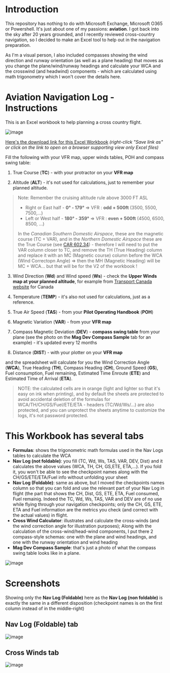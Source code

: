 # Introduction

This repository has nothing to do with Microsoft Exchange, Microsoft O365 or Powershell. It's just about one of my passions: **aviation**. I got back into the sky after 20 years grounded, and I recently reviewed cross-country navigation, so I decided to make an Excel tool to help out in the navigation preparation.

As I'm a visual person, I also included compasses showing the wind direction and runway orientation (as well as a plane heading) that moves as you change the plane/wind/runway headings and calculate your WCA and the crosswind (and headwind) components - which are calculated using math trigonometry which I won't cover the details here.


# Aviation Navigation Log - Instructions

This is an Excel  workbook to help planning a cross country flight. 

![image](https://user-images.githubusercontent.com/33433229/152830604-adb59bd7-9828-40b9-9ce7-444ffeb24b5c.png)

[Here's the download link for this Excel Workbook](https://github.com/SammyKrosoft/Aviation-Navigation-Log/raw/main/NAV%20Log%20Calculator%20-%20Flight%20Planner%20-%20E6B-like.xlsx) *(right-click "Save link as" or click on the link to open on a browser supporting view only Excel files)*

Fill the following with your VFR map, upper winds tables, POH and compass swing table:

1. True Course (**TC**) - with your protractor on your **VFR map**

2. Altitude (**ALT**) - it's not used for calculations, just to remember your planned altitude. 
> Note: Remember the cruising altitude rule above 3000 FT ASL
> - Right or East half - **0° - 179°** => VFR : **odd + 500ft** (3500, 5500, 7500,...)
> - Left or West half - **180° - 359°** => VFR : **even + 500ft** (4500, 6500, 8500, ...)
> 
> In the *Canadian Southern Domestic Airspace*, these are the magnetic course (TC + VAR), and in the *Northern Domestic Airspace* these are the True Course (see [CAR 602.34](https://laws-lois.justice.gc.ca/eng/regulations/sor-96-433/page-57.html#h-993895)) - therefore I will need to put the VAR column closer to TC, and remove the TH (True Heading) column and replace it with an MC (Magnetic course) column before the WCA (Wind Correctopn Angle) => then the MH (Magnetic Heading) will be MC + WCA... but that will be for the V2 of the workbook !

3. Wind Direction (**Wd**) and Wind speed (**Ws**) - check the **Upper Winds map at your planned altitude**, for example from [Transport Canada website](https://flightplanning.navcanada.ca/cgi-bin/CreePage.pl?Langue=anglais&NoSession=NS_Inconnu&Page=Fore-obs%2Ffd-text&TypeDoc=html) for Canada

4. Temperature (**TEMP**) - it's also not used for calculations, just as a reference.

5. True Air Speed (**TAS**) - from your **Pilot Operating Handbook** (**POH**)

6. Magnetic Variation (**VAR**) - from your **VFR map**

7. Compass Magnetic Deviation (**DEV**) - **compass swing table** from your plane (see the photo on the **Mag Dev Compass Sample** tab for an example) - it's updated every 12 months

8. Distance (**DIST**) - with your plotter on your **VFR map**

and the spreadsheet will calculate for you the Wind Correction Angle (**WCA**), True Heading (**TH**), Compass Heading (**CH**), Ground Speed (**GS**), Fuel consumption, Fuel remaining, Estimated Time Enroute (**ETE**) and Estimated Time of Arrival (**ETA**).

> NOTE: the calculated cells are in orange (light and lighter so that it's easy on ink when printing), and by default the sheets are protected to avoid accidental deletion of the formulas for WCA/TH/CH/GS/Fuel/ETE/ETA - headers (TC/Wd/Ws/...) are also protected, and you can unprotect the sheets anytime to customize the logs, it's not password protected.

# This Workbook has several tabs

- **Formulas**: shows the trigonometric math formulas used in the Nav Logs tables to calculate the WCA
- **Nav Log (not foldable)**: you fill (TC, Wd, Ws, TAS, VAR, DEV, Dist) and it calculates the above values (WCA, TH, CH, GS,ETE, ETA,...). If you fold it, you won't be able to see the checkpoint names along with the CH/GS/ETE/ETA/Fuel info without unfolding your sheet
- **Nav Log (Foldable)**: same as above, but I moved the checkpoints names column so that you can fold and use the relevant part of your Nav Log  in flight (the part that shows the CH, Dist, GS, ETE, ETA, Fuel consumed, Fuel remainig. Indeed the TC, Wd, Ws, TAS, VAR and DEV are of no use while flying through your navigation checkpoints; only the CH, GS, ETE, ETA and Fuel information are the metrics you check (and correct with the actual values) in flight.
- **Cross Wind Calculator**: illustrates and calculate the cross-winds (and the wind correction angle for illustration purposes); Along with the calculation of the cross-wind/head-wind components, I put there 2 compass-style schemas: one with the plane and wind headings, and one with the runway orientation and wind heading
- **Mag Dev Compass Sample**: that's just a photo of what the compass swing table looks like in a plane.

![image](https://user-images.githubusercontent.com/33433229/152469497-25c7a614-06dc-48c0-a4a4-f1ffc709a249.png)

# Screenshots

Showing only the **Nav Log (Foldable)** here as the **Nav Log (non foldable)** is exactly the same in a different disposition (checkpoint names is on the first column instead of in the middle-right)

## Nav Log (Foldable) tab

![image](https://user-images.githubusercontent.com/33433229/152470388-bad3fa2c-ba66-42e0-bac4-dd4f7daad7e5.png)

## Cross Winds tab

![image](https://user-images.githubusercontent.com/33433229/152667589-9dd85eee-d11a-4fba-8ded-6186a3859be3.png)



